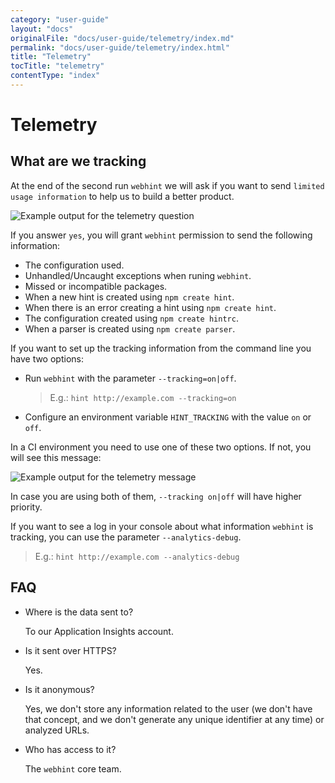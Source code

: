 ```yaml
---
category: "user-guide"
layout: "docs"
originalFile: "docs/user-guide/telemetry/index.md"
permalink: "docs/user-guide/telemetry/index.html"
title: "Telemetry"
tocTitle: "telemetry"
contentType: "index"
---
```

# Telemetry

## What are we tracking

At the end of the second run `webhint` we will ask if you want to
send `limited usage information` to help us to build a better product.

![Example output for the telemetry question](/static/images/telemetryquestion-dc764a9e94.jpg)

If you answer `yes`, you will grant `webhint` permission to send the
following information:

* The configuration used.
* Unhandled/Uncaught exceptions when runing `webhint`.
* Missed or incompatible packages.
* When a new hint is created using `npm create hint`.
* When there is an error creating a hint using `npm create hint`.
* The configuration created using `npm create hintrc`.
* When a parser is created using `npm create parser`.

If you want to set up the tracking information from the command line you
have two options:

* Run `webhint` with the parameter `--tracking=on|off`.
  > E.g.: `hint http://example.com --tracking=on`
* Configure an environment variable `HINT_TRACKING` with the
  value `on` or `off`.

In a CI environment you need to use one of these two options. If not,
you will see this message:

![Example output for the telemetry message](/static/images/telemetrycimessage-f07f8ddd8d.jpg)

In case you are using both of them, `--tracking on|off` will have
higher priority.

If you want to see a log in your console about what information `webhint`
is tracking, you can use the parameter `--analytics-debug`.

>E.g.: `hint http://example.com --analytics-debug`

## FAQ

* Where is the data sent to?

  To our Application Insights account.

* Is it sent over HTTPS?

  Yes.

* Is it anonymous?

  Yes, we don't store any information related to the user (we don't have
  that concept, and we don't generate any unique identifier at any time)
  or analyzed URLs.

* Who has access to it?

  The `webhint` core team.
